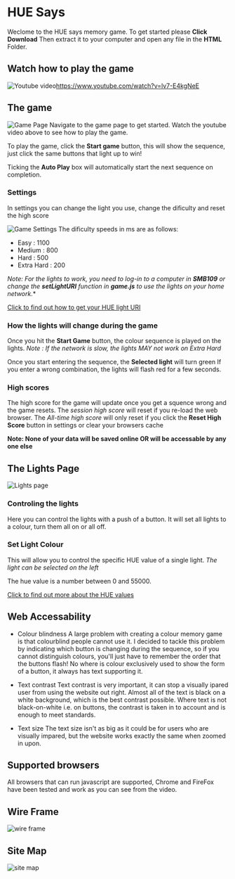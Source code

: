 # HUE Says

Weclome to the HUE says memory game. To get started please **Click Download**
Then extract it to your computer and open any file in the **HTML** Folder.

## Watch how to play the game
![Youtube video](https://img.youtube.com/vi/lv7-E4kgNeE/0.jpg)https://www.youtube.com/watch?v=lv7-E4kgNeE

## The game
![Game Page](https://i.imgur.com/6CwrY7z.png)
Navigate to the game page to get started. Watch the youtube video above to see how to play the game.

To play the game, click the **Start game** button, this will show the sequence, just click the same buttons that light up to win!

Ticking the **Auto Play** box will automatically start the next sequence on completion.
### Settings
In settings you can change the light you use, change the dificulty and reset the high score

![Game Settings](https://i.imgur.com/83qcl25.png)
The dificulty speeds in ms are as follows:

 - Easy : 1100
 - Medium : 800
 - Hard : 500
 - Extra Hard : 200

*Note: For the lights to work, you need to log-in to a computer in **SMB109** or change the **setLightURI** function in **game.js** to use the lights on your home network.**

[Click to find out how to get your HUE light URI](https://huetips.com/help/how-to-find-my-bridge-ip-address/)


### How the lights will change during the game


Once you hit the **Start Game** button, the colour sequence is played on the lights.
*Note : If the network is slow, the lights MAY not work on Extra Hard*

Once you start entering the sequence, the **Selected light** will turn green
If you enter a wrong combination, the lights will flash red for a few seconds.

### High scores

The high score for the game will update once you get a squence wrong and the game resets. The *session high score* will reset if you re-load the web browser. The *All-time high score* will only reset if you click the **Reset High Score** button in settings or clear your browsers cache

**Note: None of your data will be saved online OR will be  accessable by any one else**

## The Lights Page
![Lights page](https://i.imgur.com/4ouQl9D.png)

### Controling the lights

Here you can control the lights with a push of a button.
It will set all lights to a colour, turn them all on or all off.

### Set Light Colour
This will allow you to control the specific HUE value of a single light. 
*The light can be selected on the left*

The hue value is a number between 0 and 55000.

[Click to find out more about the HUE values](https://community.boomi.com/s/news/aBU1W000000bmFhWAI/what-are-hue-talking-about)

## Web Accessability
- Colour blindness
A large problem with creating a colour memory game is that colourblind people cannot use it. I decided to tackle this problem by indicating which button is changing during the sequence, so if you cannot distinguish colours, you'll just have to remember the order that the buttons flash!
No where is colour exclusively used to show the form of a button, it always has text supporting it.

- Text contrast
Text contrast is very important, it can stop a visually ipared user from using the website out right. Almost all of the text is black on a white background, which is the best contrast possible. Where text is not black-on-white i.e. on buttons, the contrast is taken in to account and is enough to meet standards.
- Text size
The text size isn't as big as it could be for users who are visually impared, but the website works exactly the same when zoomed in upon.

## Supported browsers
All browsers that can run javascript are supported, Chrome and FireFox have been tested and work as you can see from the video.

## Wire Frame
![wire frame]((https://github.com/mbruty/HUE-Says/blob/master/Every%20thing%20else/wireframe.png?raw=true))

## Site Map
![site map](https://github.com/mbruty/HUE-Says/blob/master/Every%20thing%20else/sitemap.png?raw=true)